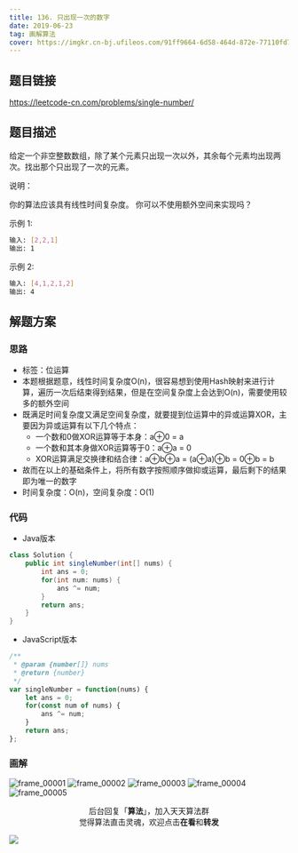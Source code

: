 ```yaml
---
title: 136. 只出现一次的数字
date: 2019-06-23
tag: 画解算法
cover: https://imgkr.cn-bj.ufileos.com/91ff9664-6d58-464d-872e-77110fd71e4e.png
---
```


## 题目链接

https://leetcode-cn.com/problems/single-number/

## 题目描述

给定一个非空整数数组，除了某个元素只出现一次以外，其余每个元素均出现两次。找出那个只出现了一次的元素。

说明：

你的算法应该具有线性时间复杂度。 你可以不使用额外空间来实现吗？

示例 1:

```bash
输入: [2,2,1]
输出: 1
```

示例 2:

```bash
输入: [4,1,2,1,2]
输出: 4
```

## 解题方案

### 思路

- 标签：位运算
- 本题根据题意，线性时间复杂度O(n)，很容易想到使用Hash映射来进行计算，遍历一次后结束得到结果，但是在空间复杂度上会达到O(n)，需要使用较多的额外空间
- 既满足时间复杂度又满足空间复杂度，就要提到位运算中的异或运算XOR，主要因为异或运算有以下几个特点：
  - 一个数和0做XOR运算等于本身：a⊕0 = a
  - 一个数和其本身做XOR运算等于0：a⊕a = 0
  - XOR运算满足交换律和结合律：a⊕b⊕a = (a⊕a)⊕b = 0⊕b = b
- 故而在以上的基础条件上，将所有数字按照顺序做抑或运算，最后剩下的结果即为唯一的数字
- 时间复杂度：O(n)，空间复杂度：O(1)

### 代码

- Java版本

```java
class Solution {
    public int singleNumber(int[] nums) {
        int ans = 0;
        for(int num: nums) {
            ans ^= num;
        }
        return ans;
    }
}
```

- JavaScript版本

```javascript
/**
 * @param {number[]} nums
 * @return {number}
 */
var singleNumber = function(nums) {
    let ans = 0;
    for(const num of nums) {
        ans ^= num;
    }
    return ans;
};
```

### 画解

![frame_00001](https://imgkr.cn-bj.ufileos.com/af1e6b61-d8f2-4e48-8095-000d167f9610.png)
![frame_00002](https://imgkr.cn-bj.ufileos.com/d0ee0447-9b87-40f9-bc71-99d73192e5d1.png)
![frame_00003](https://imgkr.cn-bj.ufileos.com/ffa28556-69e6-449e-af3a-65ef00cf458b.png)
![frame_00004](https://imgkr.cn-bj.ufileos.com/c7cfd200-50cf-4829-8149-0dce844938f8.png)
![frame_00005](https://imgkr.cn-bj.ufileos.com/91ff9664-6d58-464d-872e-77110fd71e4e.png)


<span style="display:block;text-align:center;">后台回复「<strong>算法</strong>」，加入天天算法群</span>
<span style="display:block;text-align:center;">觉得算法直击灵魂，欢迎点击<strong>在看</strong>和<strong>转发</strong></span>

![](https://gitee.com/guanpengchn/picture/raw/master/2020-9-11/1599805100027-image.png)